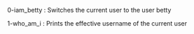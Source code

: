 0-iam_betty : Switches the current user to the user betty

1-who_am_i : Prints the effective username of the current user


